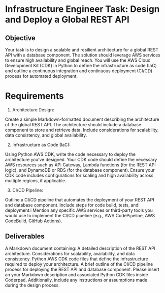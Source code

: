 # Infrastructure Engineer Task: Design and Deploy a Global REST API
## Objective
Your task is to design a scalable and resilient architecture for a global REST API with a database component. The solution should leverage AWS services to ensure high availability and global reach. You will use the AWS Cloud Development Kit (CDK) in Python to define the infrastructure as code (IaC) and outline a continuous integration and continuous deployment (CI/CD) process for automated deployment.

# Requirements

1. Architecture Design:

Create a simple Markdown-formatted document describing the architecture of the global REST API. The architecture should include a database component to store and retrieve data.
Include considerations for scalability, data consistency, and global availability.

2. Infrastructure as Code (IaC):

Using Python AWS CDK, write the code necessary to deploy the architecture you’ve designed. Your CDK code should define the necessary AWS resources such as API Gateway, Lambda functions (for the REST API logic), and DynamoDB or RDS (for the database component).
Ensure your CDK code includes configurations for scaling and high availability across multiple regions, if applicable.

3. CI/CD Pipeline:

Outline a CI/CD pipeline that automates the deployment of your REST API and database component. Include steps for code build, tests, and deployment.i
Mention any specific AWS services or third-party tools you would use to implement the CI/CD pipeline (e.g., AWS CodePipeline, AWS CodeBuild, GitHub Actions).

## Deliverables
A Markdown document containing:
A detailed description of the REST API architecture.
Considerations for scalability, availability, and data consistency.
Python AWS CDK code files that define the infrastructure required to deploy your architecture.
A brief outline of the CI/CD pipeline process for deploying the REST API and database component.
Please insert an your Markdown description and associated Python CDK files inside Coderpad. Additionally, include any instructions or assumptions made during the design process.